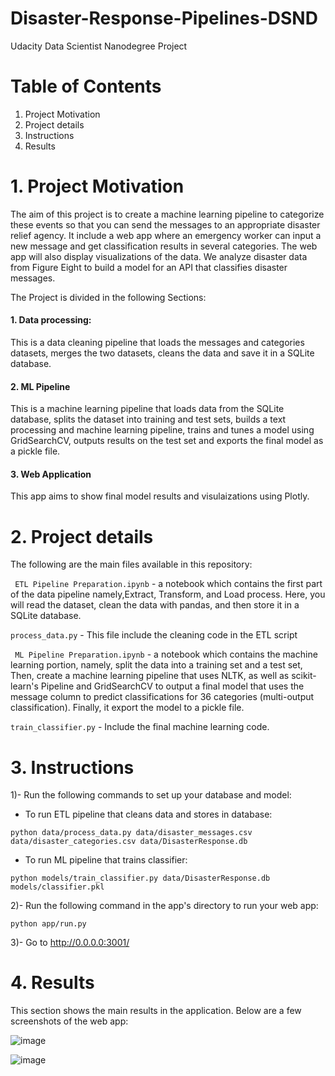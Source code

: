 # Disaster-Response-Pipelines-DSND
Udacity Data Scientist Nanodegree Project

# Table of Contents

1. Project Motivation
2. Project details
3. Instructions
4. Results

# 1. Project Motivation
The aim of this project is to create a machine learning pipeline to categorize these events so that you can send the messages to an appropriate disaster relief agency. It include a web app where an emergency worker can input a new message and get classification results in several categories. The web app will also display visualizations of the data. We analyze disaster data from Figure Eight to build a model for an API that classifies disaster messages.

The Project is divided in the following Sections:

#### 1. Data processing: 
This is a data cleaning pipeline that loads the messages and categories datasets, merges the two datasets, cleans the data and save it in a SQLite database.
#### 2. ML Pipeline
This is a machine learning pipeline that loads data from the SQLite database, splits the dataset into training and test sets, builds a text processing and machine learning pipeline, trains and tunes a model using GridSearchCV, outputs results on the test set and exports the final model as a pickle file.
#### 3. Web Application
This app aims to show final model results and visulaizations using Plotly.

# 2. Project details
The following are the main files available in this repository:

` ETL Pipeline Preparation.ipynb`  - a notebook which contains the first part of the data pipeline namely,Extract, Transform, and Load process. Here, you will read the dataset, clean the data with pandas, and then store it in a SQLite database. 

`process_data.py` - This file include the cleaning code in the ETL script

` ML Pipeline Preparation.ipynb` - a notebook which contains the machine learning portion, namely, split the data into a training set and a test set, Then, create a machine learning pipeline that uses NLTK, as well as scikit-learn's Pipeline and GridSearchCV to output a final model that uses the message column to predict classifications for 36 categories (multi-output classification). Finally, it export the model to a pickle file. 

`train_classifier.py` - Include the final machine learning code.

# 3. Instructions
1)- Run the following commands to set up your database and model:

   - To run ETL pipeline that cleans data and stores in database: 
  
 `python data/process_data.py data/disaster_messages.csv data/disaster_categories.csv data/DisasterResponse.db`
 
   - To run ML pipeline that trains classifier:
   
`python models/train_classifier.py data/DisasterResponse.db models/classifier.pkl`

2)- Run the following command in the app's directory to run your web app:

 `python app/run.py`

3)- Go to http://0.0.0.0:3001/

# 4. Results
This section shows the main results in the application. Below are a few screenshots of the web app:

![image](https://user-images.githubusercontent.com/73600826/118540569-8d672a00-b705-11eb-88af-80b07eb9f520.png)

![image](https://user-images.githubusercontent.com/73600826/118324587-18061a00-b4b7-11eb-9137-3dbbeb0c4b00.png)




